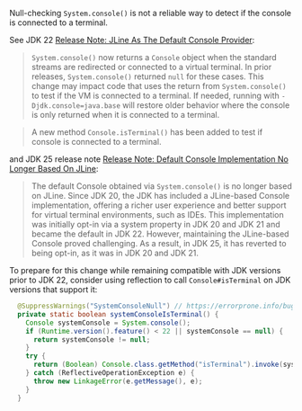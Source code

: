 Null-checking `System.console()` is not a reliable way to detect if the console
is connected to a terminal.

See JDK 22
[Release Note: JLine As The Default Console Provider](https://bugs.openjdk.org/browse/JDK-8309155):

> `System.console()` now returns a `Console` object when the standard streams
> are redirected or connected to a virtual terminal. In prior releases,
> `System.console()` returned `null` for these cases. This change may impact
> code that uses the return from `System.console()` to test if the VM is
> connected to a terminal. If needed, running with `-Djdk.console=java.base`
> will restore older behavior where the console is only returned when it is
> connected to a terminal.

> A new method `Console.isTerminal()` has been added to test if console is
> connected to a terminal.

and JDK 25 release note
[Release Note: Default Console Implementation No Longer Based On JLine](https://bugs.openjdk.org/browse/JDK-8351576):

> The default Console obtained via `System.console()` is no longer based on
> JLine. Since JDK 20, the JDK has included a JLine-based Console
> implementation, offering a richer user experience and better support for
> virtual terminal environments, such as IDEs. This implementation was initially
> opt-in via a system property in JDK 20 and JDK 21 and became the default in
> JDK 22. However, maintaining the JLine-based Console proved challenging. As a
> result, in JDK 25, it has reverted to being opt-in, as it was in JDK 20 and
> JDK 21.

To prepare for this change while remaining compatible with JDK versions prior to
JDK 22, consider using reflection to call `Console#isTerminal` on JDK versions
that support it:

```java
  @SuppressWarnings("SystemConsoleNull") // https://errorprone.info/bugpattern/SystemConsoleNull
  private static boolean systemConsoleIsTerminal() {
    Console systemConsole = System.console();
    if (Runtime.version().feature() < 22 || systemConsole == null) {
      return systemConsole != null;
    }
    try {
      return (Boolean) Console.class.getMethod("isTerminal").invoke(systemConsole);
    } catch (ReflectiveOperationException e) {
      throw new LinkageError(e.getMessage(), e);
    }
  }
```
